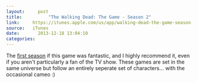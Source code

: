 ```yaml
---
layout:     post
title:			"The Walking Dead: The Game - Season 2"
link:     https://itunes.apple.com/us/app/walking-dead-the-game-season-2/id741183306?mt=8&uo=4&at=11lo9c
source:   iTunes
date:       2013-12-18 13:04:10
categories:
---
```


The [first season][season1] if this game was fantastic, and I highly recommend it, even if you aren't particularly a fan of the TV show. These games are set in the same universe but follow an entirely seperate set of characters... with the occasional cameo :)

[season1]: https://itunes.apple.com/us/app/walking-dead-the-game/id524731580?mt=8&uo=4&at=11lo9c

